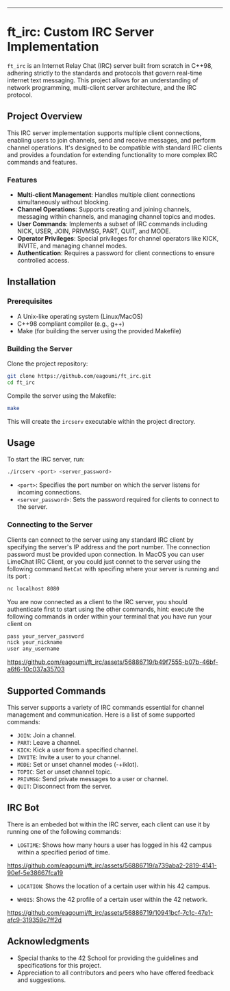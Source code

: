 
---

# ft_irc: Custom IRC Server Implementation

`ft_irc` is an Internet Relay Chat (IRC) server built from scratch in C++98, adhering strictly to the standards and protocols that govern real-time internet text messaging. This project allows for an understanding of network programming, multi-client server architecture, and the IRC protocol.

## Project Overview

This IRC server implementation supports multiple client connections, enabling users to join channels, send and receive messages, and perform channel operations. It's designed to be compatible with standard IRC clients and provides a foundation for extending functionality to more complex IRC commands and features.

### Features

- **Multi-client Management**: Handles multiple client connections simultaneously without blocking.
- **Channel Operations**: Supports creating and joining channels, messaging within channels, and managing channel topics and modes.
- **User Commands**: Implements a subset of IRC commands including NICK, USER, JOIN, PRIVMSG, PART, QUIT, and MODE.
- **Operator Privileges**: Special privileges for channel operators like KICK, INVITE, and managing channel modes.
- **Authentication**: Requires a password for client connections to ensure controlled access.

## Installation

### Prerequisites

- A Unix-like operating system (Linux/MacOS)
- C++98 compliant compiler (e.g., g++)
- Make (for building the server using the provided Makefile)

### Building the Server

Clone the project repository:

```bash
git clone https://github.com/eagoumi/ft_irc.git
cd ft_irc
```

Compile the server using the Makefile:

```bash
make
```

This will create the `ircserv` executable within the project directory.

## Usage

To start the IRC server, run:

```bash
./ircserv <port> <server_password>
```

- `<port>`: Specifies the port number on which the server listens for incoming connections.
- `<server_password>`: Sets the password required for clients to connect to the server.

### Connecting to the Server

Clients can connect to the server using any standard IRC client by specifying the server's IP address and the port number. The connection password must be provided upon connection.
In MacOS you can user LimeChat IRC Client, or you could just connet to the server using the following command `NetCat` with specifing where your server is running and its port :

```bash
nc localhost 8080
```

You are now connected as a client to the IRC server, you should authenticate first to start using the other commands, hint: execute the following commands in order within your terminal that you have run your client on

```bash
pass your_server_password
nick your_nickname
user any_username
```

https://github.com/eagoumi/ft_irc/assets/56886719/b49f7555-b07b-46bf-a6f6-10c037a35703



## Supported Commands

This server supports a variety of IRC commands essential for channel management and communication. Here is a list of some supported commands:

- `JOIN`: Join a channel.
- `PART`: Leave a channel.
- `KICK`: Kick a user from a specified channel.
- `INVITE`: Invite a user to your channel.
- `MODE`: Set or unset channel modes (-+iklot).
- `TOPIC`: Set or unset channel topic.
- `PRIVMSG`: Send private messages to a user or channel.
- `QUIT`: Disconnect from the server.

## IRC Bot

There is an embeded bot within the IRC server, each client can use it by running one of the following commands:

- `LOGTIME`: Shows how many hours a user has logged in his 42 campus within a specified period of time.

https://github.com/eagoumi/ft_irc/assets/56886719/a739aba2-2819-4141-90ef-5e38667fca19

- `LOCATION`: Shows the location of a certain user within his 42 campus.

- `WHOIS`: Shows the 42 profile of a certain user within the 42 network.

https://github.com/eagoumi/ft_irc/assets/56886719/10941bcf-7c1c-47e1-afc9-319359c7ff2d


## Acknowledgments

- Special thanks to the 42 School for providing the guidelines and specifications for this project.
- Appreciation to all contributors and peers who have offered feedback and suggestions.
